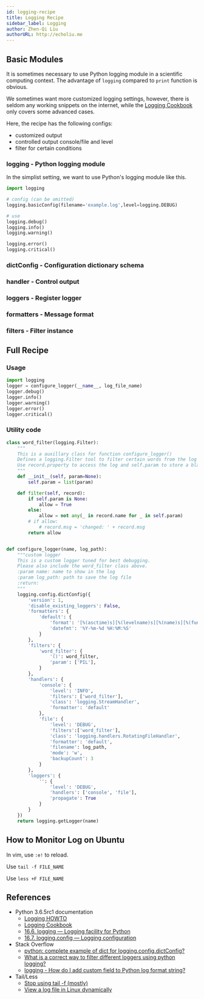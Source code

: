 ```yaml
---
id: logging-recipe
title: Logging Recipe
sidebar_label: Logging
author: Zhen-Qi Liu
authorURL: http://echoliu.me
---
```


## Basic Modules

It is sometimes necessary to use Python logging module in a scientific computing context. The advantage of `logging` compared to `print` function is obvious.

We sometimes want more customized logging settings, however, there is seldom any working snippets on the internet, while the [Logging Cookbook](https://docs.python.org/3/howto/logging-cookbook.html) only covers some advanced cases.

Here, the recipe has the following configs:

- customized output
- controlled output console/file and level
- filter for certain conditions

### logging - Python logging module

In the simplist setting, we want to use Python's logging module like this.

```python
import logging

# config (can be omitted)
logging.basicConfig(filename='example.log',level=logging.DEBUG)

# use
logging.debug()
logging.info()
logging.warning()

logging.error()
logging.critical()
```

### dictConfig - Configuration dictionary schema

### handler - Control output

### loggers - Register logger

### formatters - Message format

### filters - Filter instance

## Full Recipe

### Usage

```python
import logging
logger = configure_logger(__name__, log_file_name)
logger.debug()
logger.info()
logger.warning()
logger.error()
logger.critical()
```

### Utility code

```python
class word_filter(logging.Filter):
    """
    This is a auxillary class for function configure_logger()
    Defines a logging.Filter tool to filter certain words from the log
    Use record.property to access the log and self.param to store a black list
    """
    def __init__(self, param=None):
        self.param = list(param)

    def filter(self, record):
        if self.param is None:
            allow = True
        else:
            allow = not any(_ in record.name for _ in self.param)
        # if allow:
            # record.msg = 'changed: ' + record.msg
        return allow


def configure_logger(name, log_path):
    """custom logger
    This is a custom logger tuned for best debugging.
    Please also include the word_filter class above.
    :param name: name to show in the log
    :param log_path: path to save the log file
    :return:
    """
    logging.config.dictConfig({
        'version': 1,
        'disable_existing_loggers': False,
        'formatters': {
            'default': {
                'format': '[%(asctime)s][%(levelname)s][%(name)s][%(funcName)s():%(lineno)s] - %(message)s',
                'datefmt': '%Y-%m-%d %H:%M:%S'
            }
        },
        'filters': {
            'word_filter': {
                '()': word_filter,
                'param': ['PIL'],
            }
        },
        'handlers': {
            'console': {
                'level': 'INFO',
                'filters': ['word_filter'],
                'class': 'logging.StreamHandler',
                'formatter': 'default'
            },
            'file': {
                'level': 'DEBUG',
                'filters':['word_filter'],
                'class': 'logging.handlers.RotatingFileHandler',
                'formatter': 'default',
                'filename': log_path,
                'mode': 'w',
                'backupCount': 3
            }
        },
        'loggers': {
            '': {
                'level': 'DEBUG',
                'handlers': ['console', 'file'],
                'propagate': True
            }
        }
    })
    return logging.getLogger(name)
```

## How to Monitor Log on Ubuntu

In vim, use `:e!` to reload.

Use `tail -f FILE_NAME`

Use `less +F FILE_NAME`

## References

- Python 3.6.5rc1 documentation
  - [Logging HOWTO](https://docs.python.org/3/howto/logging.html)
  - [Logging Cookbook](https://docs.python.org/3/howto/logging-cookbook.html)
  - [16.6. logging — Logging facility for Python](https://docs.python.org/3/library/logging.html)
  - [16.7. logging.config — Logging configuration](https://docs.python.org/3/library/logging.config.html)
- Stack Overflow
  - [python: complete example of dict for logging.config.dictConfig?](https://stackoverflow.com/questions/7507825/python-complete-example-of-dict-for-logging-config-dictconfig)
  - [What is a correct way to filter different loggers using python logging?](https://stackoverflow.com/questions/17275334/what-is-a-correct-way-to-filter-different-loggers-using-python-logging)
  - [logging - How do I add custom field to Python log format string?](https://stackoverflow.com/questions/17558552/how-do-i-add-custom-field-to-python-log-format-string)
- Tail/Less
  - [Stop using tail -f (mostly)](https://www.brianstorti.com/stop-using-tail/)
  - [View a log file in Linux dynamically](https://stackoverflow.com/questions/2099149/view-a-log-file-in-linux-dynamically)